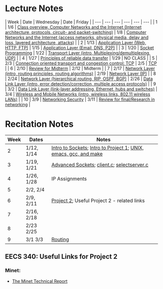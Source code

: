 # Lecture Notes
| Week | Date | Wednesday | Date | Friday |
| --- | --- | --- | --- | --- | --- |
| 1 | 1/6 | [Class overview, Computer Networks and the Internet (Internet architecture, protocols, circuit- and packet-switching)](https://github.com/yuanhui-yang/EECS340/raw/master/Notes/class1.ppt) | 1/8 | [Computer Networks and the Internet (access networks, physical media, delay and loss, layered architecture, attacks)](https://github.com/yuanhui-yang/EECS340/raw/master/Notes/class2.ppt) |
| 2 | 1/13 | [Application Layer (Web, HTTP, FTP)](https://github.com/yuanhui-yang/EECS340/raw/master/Notes/class3.ppt) | 1/15 | [Application Layer (Email, DNS, P2P)](https://github.com/yuanhui-yang/EECS340/raw/master/Notes/class4.ppt) |
| 3 | 1/20 | [Socket Programming](https://github.com/yuanhui-yang/EECS340/raw/master/Notes/class5.ppt) | 1/22 | [Transport Layer (intro, Multiplexing/demultiplexing, UDP)](https://github.com/yuanhui-yang/EECS340/raw/master/Notes/class6.ppt) |
| 4 | 1/27 | [Principles of reliable data transfer](https://github.com/yuanhui-yang/EECS340/raw/master/Notes/class7.ppt) | 1/29 | NO CLASS |
| 5 | 2/3 | [Connection oriented transport and congestion control: TCP](https://github.com/yuanhui-yang/EECS340/raw/master/Notes/class8.ppt) | 2/5 | [TCP](https://github.com/yuanhui-yang/EECS340/raw/master/Notes/class9.ppt) |
| 6 | 2/10 | [Review for Midterm](https://github.com/yuanhui-yang/EECS340/raw/master/Notes/class11.ppt) | 2/12 | Midterm |
| 7 | 2/17 | [Network Layer (intro, routing principles, routing algorithms)](https://github.com/yuanhui-yang/EECS340/raw/master/Notes/class12.ppt) | 2/19 | [Network Layer (IP)](https://github.com/yuanhui-yang/EECS340/raw/master/Notes/class13.ppt) |
| 8 | 2/24 | [Network Layer (hierarchical routing, RIP, OSPF, BGP)](https://github.com/yuanhui-yang/EECS340/raw/master/Notes/class14.ppt) | 2/26 | [Data Link Layer (intro, error detection/correction, multiple access protocols)](https://github.com/yuanhui-yang/EECS340/raw/master/Notes/class15.ppt) |
| 9 | 3/2 | [Data Link Layer (link-layer addressing, Ethernet, hubs and switches)](https://github.com/yuanhui-yang/EECS340/raw/master/Notes/class16.ppt) | 3/4 | [Wireless and Mobile Networks (intro, wireless links, 802.11 wireless LANs)](https://github.com/yuanhui-yang/EECS340/raw/master/Notes/class17.ppt) |
| 10 | 3/9 | [Networking Security](https://github.com/yuanhui-yang/EECS340/raw/master/Notes/class18.ppt) | 3/11 | [Review for final/Research in networking](https://github.com/yuanhui-yang/EECS340/raw/master/Notes/class19.ppt) |

# Recitation Notes
| Week | Dates | Notes |
| --- | --- | --- |
| 2 | 1/12, 1/14 | [Intro to Sockets](https://github.com/yuanhui-yang/EECS340/raw/master/Notes/sockets_intro.pdf); [Intro to Project 1](https://github.com/yuanhui-yang/EECS340/raw/master/Notes/project1_recitation.pdf); [UNIX, emacs, gcc, and make](https://github.com/yuanhui-yang/EECS340/raw/master/Notes/unix_tools.pdf) |
| 3	| 1/19, 1/21 | [Advanced Sockets](https://github.com/yuanhui-yang/EECS340/raw/master/Notes/advanced_sockets.pdf); [client.c](https://github.com/yuanhui-yang/EECS340/raw/master/Notes/client.c); [selectserver.c](https://github.com/yuanhui-yang/EECS340/raw/master/Notes/selectserver.c) |
| 4	| 1/26, 1/28 | IP Assignments |
| 5	| 2/2, 2/4 | |
| 6	| 2/9, 2/11	| [Project 2](https://github.com/yuanhui-yang/EECS340/raw/master/Notes/proj_2_recitation.pdf); Useful Project 2 - related links
| 7	| 2/16, 2/18 | |
| 8	| 2/23 2/25 | |	
| 9	| 3/1 3/3	| [Routing](https://github.com/yuanhui-yang/EECS340/raw/master/Notes/routing.pdf) |

## EECS 340: Useful Links for Project 2
### Minet:
* [The Minet Technical Report](https://github.com/yuanhui-yang/EECS340/raw/master/Notes/NWU-CS-02-08.pdf)
